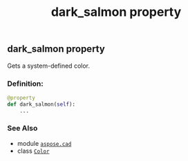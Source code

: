 ﻿---
title: dark_salmon property
second_title: Aspose.CAD for Python via .NET API References
description: 
type: docs
weight: 480
url: /aspose.cad/color/dark_salmon/
is_root: false
---

## dark_salmon property


Gets a system-defined color.
### Definition:
```python
@property
def dark_salmon(self):
    ...
```

### See Also
* module [`aspose.cad`](../../)
* class [`Color`](/cad/python-net/aspose.cad/color)
